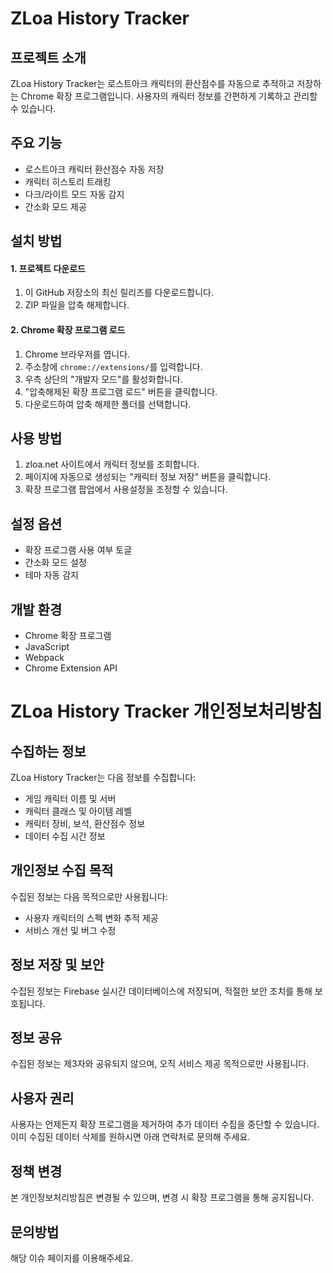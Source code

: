 # ZLoa History Tracker

##  프로젝트 소개
ZLoa History Tracker는 로스트아크 캐릭터의 환산점수를 자동으로 추적하고 저장하는 Chrome 확장 프로그램입니다. 사용자의 캐릭터 정보를 간편하게 기록하고 관리할 수 있습니다.

##  주요 기능
- 로스트아크 캐릭터 환산점수 자동 저장
- 캐릭터 히스토리 트래킹
- 다크/라이트 모드 자동 감지
- 간소화 모드 제공

##  설치 방법

#### 1. 프로젝트 다운로드
1. 이 GitHub 저장소의 최신 릴리즈를 다운로드합니다.
2. ZIP 파일을 압축 해제합니다.

#### 2. Chrome 확장 프로그램 로드
1. Chrome 브라우저를 엽니다.
2. 주소창에 `chrome://extensions/`를 입력합니다.
3. 우측 상단의 "개발자 모드"를 활성화합니다.
4. "압축해제된 확장 프로그램 로드" 버튼을 클릭합니다.
5. 다운로드하여 압축 해제한 폴더를 선택합니다.

##  사용 방법
1. zloa.net 사이트에서 캐릭터 정보를 조회합니다.
2. 페이지에 자동으로 생성되는 "캐릭터 정보 저장" 버튼을 클릭합니다.
3. 확장 프로그램 팝업에서 사용설정을 조정할 수 있습니다.

##  설정 옵션
- 확장 프로그램 사용 여부 토글
- 간소화 모드 설정
- 테마 자동 감지

##  개발 환경
- Chrome 확장 프로그램
- JavaScript
- Webpack
- Chrome Extension API

# ZLoa History Tracker 개인정보처리방침

## 수집하는 정보
ZLoa History Tracker는 다음 정보를 수집합니다:
- 게임 캐릭터 이름 및 서버
- 캐릭터 클래스 및 아이템 레벨
- 캐릭터 장비, 보석, 환산점수 정보
- 데이터 수집 시간 정보

## 개인정보 수집 목적
수집된 정보는 다음 목적으로만 사용됩니다:
- 사용자 캐릭터의 스펙 변화 추적 제공
- 서비스 개선 및 버그 수정

## 정보 저장 및 보안
수집된 정보는 Firebase 실시간 데이터베이스에 저장되며, 적절한 보안 조치를 통해 보호됩니다.

## 정보 공유
수집된 정보는 제3자와 공유되지 않으며, 오직 서비스 제공 목적으로만 사용됩니다.

## 사용자 권리
사용자는 언제든지 확장 프로그램을 제거하여 추가 데이터 수집을 중단할 수 있습니다. 이미 수집된 데이터 삭제를 원하시면 아래 연락처로 문의해 주세요.

## 정책 변경
본 개인정보처리방침은 변경될 수 있으며, 변경 시 확장 프로그램을 통해 공지됩니다.

## 문의방법
해당 이슈 페이지를 이용해주세요.
